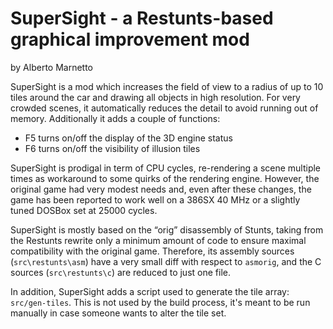 # SuperSight - a Restunts-based graphical improvement mod

by Alberto Marnetto

SuperSight is a mod which increases the field of view to a radius of up to 10
tiles around the car and drawing all objects in high resolution. For very
crowded scenes, it automatically reduces the detail to avoid running out of
memory. Additionally it adds a couple of functions:

* F5 turns on/off the display of the 3D engine status
* F6 turns on/off the visibility of illusion tiles

SuperSight is prodigal in term of CPU cycles, re-rendering a scene multiple
times as workaround to some quirks of the rendering engine. However, the
original game had very modest needs and, even after these changes, the game
has been reported to work well on a 386SX 40 MHz or a slightly tuned DOSBox 
set at 25000 cycles.

SuperSight is mostly based on the “orig” disassembly of Stunts, taking from the
Restunts rewrite only a minimum amount of code to ensure maximal compatibility
with the original game. Therefore, its assembly sources (`src\restunts\asm`)
have a very small diff with respect to `asmorig`, and the C sources
(`src\restunts\c`) are reduced to just one file.

In addition, SuperSight adds a script used to generate the tile array:
`src/gen-tiles`. This is not used by the build process, it's meant to be run
manually in case someone wants to alter the tile set.
